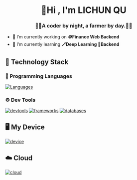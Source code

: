<h1 align="center">👋Hi , I'm LICHUN QU
<h3 align="center">🧑‍💻A coder by night, a farmer by day.🧑‍🌾</h3>

- 🔭 I’m currently working on **🪙Finance Web Backend**
- 🌱 I’m currently learning **🪄Deep Learning 🔩Backend**


## 📕 Technology Stack

### 🐍 Programming Languages

[![Languages](https://skillicons.dev/icons?i=python,c,ts,cs,go,swift)](https://skillicons.dev)


### ⚙️ Dev Tools
[![devtools](https://skillicons.dev/icons?i=powershell,vim,vscode)](https://skillicons.dev)
[![frameworks](https://skillicons.dev/icons?i=dotnet,django,graphql,react,vue)](https://skillicons.dev)
[![databases](https://skillicons.dev/icons?i=sqlite,postgres)](https://skillicons.dev)

## 🖥 My Device

[![device](https://skillicons.dev/icons?i=windows,apple,raspberrypi,linux,arch,debian)](https://skillicons.dev)

## ☁️ Cloud

[![cloud](https://skillicons.dev/icons?i=cloudflare,aws,azure,googlecloud)](https://skillicons.dev)

<!---
qulc/qulc is a ✨ special ✨ repository because its `README.md` (this file) appears on your GitHub profile.
You can click the Preview link to take a look at your changes.
--->
